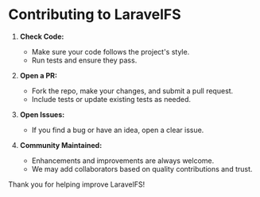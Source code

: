 # Contributing to LaravelFS

1. **Check Code:**  
   - Make sure your code follows the project's style.
   - Run tests and ensure they pass.

2. **Open a PR:**  
   - Fork the repo, make your changes, and submit a pull request.
   - Include tests or update existing tests as needed.

3. **Open Issues:**  
   - If you find a bug or have an idea, open a clear issue.

4. **Community Maintained:**  
   - Enhancements and improvements are always welcome.
   - We may add collaborators based on quality contributions and trust.

Thank you for helping improve LaravelFS!
